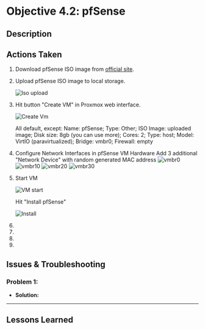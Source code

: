 # **Objective 4.2: pfSense**

## Description


## Actions Taken
1. Download pfSense ISO image from [official site](https://www.pfsense.org/download/).

2. Upload pfSense ISO image to local storage.
   
    ![Iso upload](https://github.com/user-attachments/assets/887f8d92-ab12-449a-9f98-2de063bb8e87)

3. Hit button "Create VM" in Proxmox web interface. 

    ![Create Vm](https://github.com/user-attachments/assets/4a04b823-e181-41a6-8971-9d9da4d15ec5)

      All default, except: 
      Name: pfSense; Type: Other; ISO Image: uploaded image; Disk size: 8gb (you can use more); Cores: 2; Type: host; Model: VirtIO (paravirtualized); Bridge: vmbr0; Firewall: empty

3. Configure Network Interfaces in pfSense VM Hardware
Add 3 additional "Network Device" with random generated MAC address
![vmbr0](https://github.com/user-attachments/assets/999e8862-e5ad-4b6a-9719-b0419f9d5a50)
![vmbr10](https://github.com/user-attachments/assets/e998d120-5fa2-4399-a297-616add1411ee)
![vmbr20](https://github.com/user-attachments/assets/0dcc6148-b4a1-4b08-bfcf-1e45f3d50020)
![vmbr30](https://github.com/user-attachments/assets/afde08c6-a4cd-4ad5-be3a-d2095ab9fc31)

4. Start VM

    ![VM start](https://github.com/user-attachments/assets/053e2246-0876-4aeb-8d19-766bac7edc7f)

   Hit "Install pfSense"

    ![Install](https://github.com/user-attachments/assets/62d19912-5b10-40ab-965c-726191aee378)





4. 

5.

6. 

7. 

## **Issues & Troubleshooting**

### **Problem 1:**  

- **Solution:**  


---

## **Lessons Learned**

